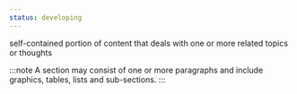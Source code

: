 ```yaml
---
status: developing
---
```


self-contained portion of content that deals with one or more related topics or thoughts

:::note
A section may consist of one or more paragraphs and include graphics, tables, lists and sub-sections.
:::